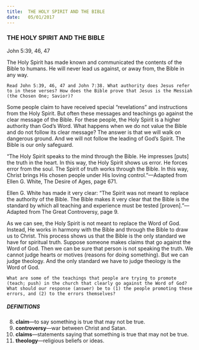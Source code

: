 ```yaml
---
title:  THE HOLY SPIRIT AND THE BIBLE
date:   05/01/2017
---
```


### THE HOLY SPIRIT AND THE BIBLE

John 5:39, 46, 47

The Holy Spirit has made known and communicated the contents of the Bible to humans. He will never lead us against, or away from, the Bible in any way.

`Read John 5:39, 46, 47 and John 7:38. What authority does Jesus refer to in these verses? How does the Bible prove that Jesus is the Messiah (the Chosen One; Savior)?`

Some people claim to have received special “revelations” and instructions from the Holy Spirit. But often these messages and teachings go against the clear message of the Bible. For these people, the Holy Spirit is a higher authority than God’s Word. What happens when we do not value the Bible and do not follow its clear message? The answer is that we will walk on dangerous ground. And we will not follow the leading of God’s Spirit. The Bible is our only safeguard.

“The Holy Spirit speaks to the mind through the Bible. He impresses [puts] the truth in the heart. In this way, the Holy Spirit shows us error. He forces error from the soul. The Spirit of truth works through the Bible. In this way, Christ brings His chosen people under His loving control.”—Adapted from Ellen G. White, The Desire of Ages, page 671.

Ellen G. White has made it very clear: “The Spirit was not meant to replace the authority of the Bible. The Bible makes it very clear that the Bible is the standard by which all teaching and experience must be tested [proven].”—Adapted from The Great Controversy, page 9.

As we can see, the Holy Spirit is not meant to replace the Word of God. Instead, He works in harmony with the Bible and through the Bible to draw us to Christ. This process shows us that the Bible is the only standard we have for spiritual truth. Suppose someone makes claims that go against the Word of God. Then we can be sure that person is not speaking the truth. We cannot judge hearts or motives (reasons for doing something). But we can judge theology. And the only standard we have to judge theology is the Word of God. 

`What are some of the teachings that people are trying to promote (teach; push) in the church that clearly go against the Word of God? What should our response (answer) be to (1) the people promoting these errors, and (2) to the errors themselves?`

##### DEFINITIONS

8. **claim**—to say something is true that may not be true.
9. **controversy**—war between Christ and Satan.
10. **claims**—statements saying that something is true that may not be true.
11. **theology**—religious beliefs or ideas.